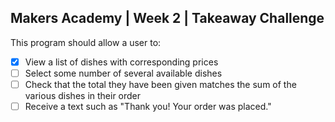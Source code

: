 ## Makers Academy | Week 2 | Takeaway Challenge

This program should allow a user to:
- [x] View a list of dishes with corresponding prices
- [ ] Select some number of several available dishes
- [ ] Check that the total they have been given matches the sum of the various dishes in their order
- [ ] Receive a text such as "Thank you! Your order was placed."